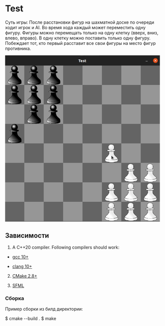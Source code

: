 # Test

Суть игры:
После расстановки фигур на шахматной доске по очереди ходит игрок и AI. Во время
хода каждый может переместить одну фигуру. Фигуры можно перемещать только на
одну клетку (вверх, вниз, влево, вправо). В одну клетку можно поставить только одну
фигуру. Побеждает тот, кто первый расставит все свои фигуры на место фигур
противника.

![name](./testrun.gif)



## Зависимости
1. A C++20 compiler. Following compilers should work:
  * [gcc 10+](https://gcc.gnu.org/)

  * [clang 10+](https://clang.llvm.org/)
  
2. [CMake 2.8+](https://cmake.org/)

3. [SFML](https://www.sfml-dev.org/)


### Сборка
Пример сборки из билд директории:

 $ cmake --build . 
 $ make
